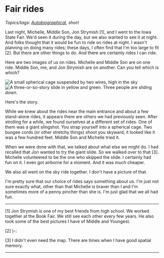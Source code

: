 Fair rides
==========

*Topics/tags: [Autobiographical](index-autobiographical), short*

Last night, Michelle, Middle Son, Jon Strymish [1], and I went to the
Iowa State Fair.  We'd seen it during the day, but we also wanted to see
it at night.  And folks thought that it would be fun to ride on rides
at night.  I wasn't planning on doing many rides; these days, I often
find that I'm too large to fit [2].  But there are other things to do.
And there are certainly rides I can ride.

Here are two images of us on rides.  Michelle and Middle Son are on
one ride.  Middle Son, me, and Jon Strymish are on another.  Can you
tell which is which?

<img src="images/slingshot" alt="A small spherical cage suspended by two
wires, high in the sky">
<img src="images/giant-slide" alt="A three-or-so-story slide in yellow and green.  Three people are sliding down.">

Here's the story.

While we knew about the rides near the main entrance and about a few
stand-alone rides, it appears there are others we had previously
seen.  After strolling for a while, we found ourselves at a different set
of rides.  One of them was a giant slingshot.  You strap yourself into
a spherical cage.  Two bungee cords (or other stretchy things) shoot
you skyward; it looked like it was a few hundred feet.  Middle Son and
Michelle tried it.  

When we were done with that, we talked about what else we might do.
I had recalled that Jon wanted to try the giant slide.  So we walked over
to that [3].  Michelle volunteered to be the one who skipped the slide.
I certainly had fun on it.  I even got airborne for a moment.  And it
was *much* cheaper.

We also all went on the sky ride together.  I don't have a picture of that.

I'm pretty sure that our choice of rides says something about us.  I'm
just not sure exactly what, other than that Michelle is braver than I and
I'm sometimes more of a penny pincher than she is.  I'm just glad that we
all had fun.

---

[1] Jon Strymish is one of my best friends from high school.  We worked
together at the Book Fair.  We still see each other every few years.  He
also took some of the best pictures I have of Middle and Youngest.

[2] )-:

[3] I didn't even need the map.  There are times when I have good spatial
memory.

---
